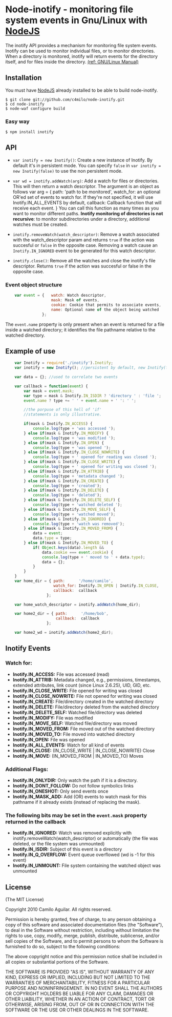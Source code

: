 # Node-inotify - monitoring file system events in Gnu/Linux with [NodeJS][nodejs_home]
The inotify API provides a mechanism for monitoring file system events.
Inotify can be used to monitor individual files, or to monitor directories.
When a directory is monitored, inotify will return events for the directory
itself, and for files inside the directory. [(ref: GNU/Linux Manual)][inotify.7]

## Installation
You must have [NodeJS][nodejs_dev] already installed to be able to build node-inotify.

    $ git clone git://github.com/c4milo/node-inotify.git
    $ cd node-inotify
    $ node-waf configure build

### Easy way
    $ npm install inotify

## API
  * `var inotify = new Inotify()`: Create a new instance of Inotify. By default it's in persistent mode.
  You can specify `false` in `var inotify = new Inotify(false)` to use the non persistent mode.

  * `var wd = inotify.addWatch(arg)`:  Add a watch for files or directories. This will then return a watch descriptor. The argument is an object as follows
        var arg = { path: 'path to be monitored',
                    watch_for: an optional OR'ed set of events to watch for.
                               If they're not specified, it will use
                               Inotify.IN_ALL_EVENTS by default,
                    callback: Callback function that will receive each event.
        }
You can call this function as many times as you want to monitor different paths.
**Inotify monitoring of directories is not recursive**: to monitor subdirectories
under a directory, additional watches must be created.

  * `inotify.removeWatch(watch_descriptor)`: Remove a watch associated with the watch_descriptor param and returns `true` if the action was succesful or `false` in the opposite case. Removing a watch cause an `Inotify.IN_IGNORED` event to be generated for this watch descriptor.

  * `inotify.close()`: Remove all the watches and close the inotify's file descriptor. Returns `true` if the action was succesful or false in the opposite case.

### Event object structure
```javascript
    var event = {   watch: Watch descriptor,
                    mask: Mask of events,
                    cookie: Cookie that permits to associate events,
                    name: Optional name of the object being watched
                };
```

The `event.name` property is only present when an event is returned for a file inside a
watched directory; it identifies the file pathname relative to the watched
directory.


## Example of use

```javascript
    var Inotify = require('./inotify').Inotify;
    var inotify = new Inotify(); //persistent by default, new Inotify(false) //no persistent

    var data = {}; //used to correlate two events

    var callback = function(event) {
        var mask = event.mask;
        var type = mask & Inotify.IN_ISDIR ? 'directory ' : 'file ';
        event.name ? type += ' ' + event.name + ' ': ' ';

        //the porpuse of this hell of 'if'
        //statements is only illustrative.

        if(mask & Inotify.IN_ACCESS) {
            console.log(type + 'was accessed ');
        } else if(mask & Inotify.IN_MODIFY) {
            console.log(type + 'was modified ');
        } else if(mask & Inotify.IN_OPEN) {
            console.log(type + 'was opened ');
        } else if(mask & Inotify.IN_CLOSE_NOWRITE) {
            console.log(type + ' opened for reading was closed ');
        } else if(mask & Inotify.IN_CLOSE_WRITE) {
            console.log(type + ' opened for writing was closed ');
        } else if(mask & Inotify.IN_ATTRIB) {
            console.log(type + 'metadata changed ');
        } else if(mask & Inotify.IN_CREATE) {
            console.log(type + 'created');
        } else if(mask & Inotify.IN_DELETE) {
            console.log(type + 'deleted');
        } else if(mask & Inotify.IN_DELETE_SELF) {
            console.log(type + 'watched deleted ');
        } else if(mask & Inotify.IN_MOVE_SELF) {
            console.log(type + 'watched moved');
        } else if(mask & Inotify.IN_IGNORED) {
            console.log(type + 'watch was removed');
        } else if(mask & Inotify.IN_MOVED_FROM) {
            data = event;
            data.type = type;
        } else if(mask & Inotify.IN_MOVED_TO) {
            if( Object.keys(data).length &&
                data.cookie === event.cookie) {
                console.log(type + ' moved to ' + data.type);
                data = {};
            }
        }
    }
    var home_dir = { path:      '/home/camilo',
                     watch_for: Inotify.IN_OPEN | Inotify.IN_CLOSE,
                     callback:  callback
                  };

    var home_watch_descriptor = inotify.addWatch(home_dir);

    var home2_dir = { path:      '/home/bob',
                      callback:  callback
                  };

    var home2_wd = inotify.addWatch(home2_dir);

```

## Inotify Events

### Watch for:
 * **Inotify.IN_ACCESS:** File was accessed (read)
 * **Inotify.IN_ATTRIB:** Metadata changed, e.g., permissions, timestamps, extended attributes, link count (since Linux 2.6.25), UID, GID, etc.
 * **Inotify.IN_CLOSE_WRITE:** File opened for writing was closed
 * **Inotify.IN_CLOSE_NOWRITE:** File not opened for writing was closed
 * **Inotify.IN_CREATE:** File/directory created in the watched directory
 * **Inotify.IN_DELETE:** File/directory deleted from the watched directory
 * **Inotify.IN_DELETE_SELF:** Watched file/directory was deleted
 * **Inotify.IN_MODIFY:** File was modified
 * **Inotify.IN_MOVE_SELF:** Watched file/directory was moved
 * **Inotify.IN_MOVED_FROM:** File moved out of the watched directory
 * **Inotify.IN_MOVED_TO:** File moved into watched directory
 * **Inotify.IN_OPEN:** File was opened
 * **Inotify.IN_ALL_EVENTS:** Watch for all kind of events
 * **Inotify.IN_CLOSE:**  (IN_CLOSE_WRITE | IN_CLOSE_NOWRITE)  Close
 * **Inotify.IN_MOVE:**  (IN_MOVED_FROM | IN_MOVED_TO)  Moves

### Additional Flags:
 * **Inotify.IN_ONLYDIR:** Only watch the path if it is a directory.
 * **Inotify.IN_DONT_FOLLOW:** Do not follow symbolics links
 * **Inotify.IN_ONESHOT:** Only send events once
 * **Inotify.IN_MASK_ADD:** Add (OR) events to watch mask for this pathname if it already exists (instead of replacing the mask).

### The following bits may be set in the `event.mask` property returned in the callback
 * **Inotify.IN_IGNORED:** Watch was removed explicitly with inotify.removeWatch(watch_descriptor) or automatically (the file was deleted, or the file system was unmounted)
 * **Inotify.IN_ISDIR:** Subject of this event is a directory
 * **Inotify.IN_Q_OVERFLOW:** Event queue overflowed (wd is -1 for this event)
 * **Inotify.IN_UNMOUNT:** File system containing the watched object was unmounted



## License
(The MIT License)

Copyright 2010 Camilo Aguilar. All rights reserved.

Permission is hereby granted, free of charge, to any person obtaining a copy
of this software and associated documentation files (the "Software"), to
deal in the Software without restriction, including without limitation the
rights to use, copy, modify, merge, publish, distribute, sublicense, and/or
sell copies of the Software, and to permit persons to whom the Software is
furnished to do so, subject to the following conditions:

The above copyright notice and this permission notice shall be included in
all copies or substantial portions of the Software.

THE SOFTWARE IS PROVIDED "AS IS", WITHOUT WARRANTY OF ANY KIND, EXPRESS OR
IMPLIED, INCLUDING BUT NOT LIMITED TO THE WARRANTIES OF MERCHANTABILITY,
FITNESS FOR A PARTICULAR PURPOSE AND NONINFRINGEMENT. IN NO EVENT SHALL THE
AUTHORS OR COPYRIGHT HOLDERS BE LIABLE FOR ANY CLAIM, DAMAGES OR OTHER
LIABILITY, WHETHER IN AN ACTION OF CONTRACT, TORT OR OTHERWISE, ARISING
FROM, OUT OF OR IN CONNECTION WITH THE SOFTWARE OR THE USE OR OTHER DEALINGS
IN THE SOFTWARE.


[inotify.7]: http://www.kernel.org/doc/man-pages/online/pages/man7/inotify.7.html "http://www.kernel.org/doc/man-pages/online/pages/man7/inotify.7.html"
[nodejs_home]: http://www.nodejs.org
[nodejs_dev]: http://github.com/ry/node
[code_example]: http://gist.github.com/476119

